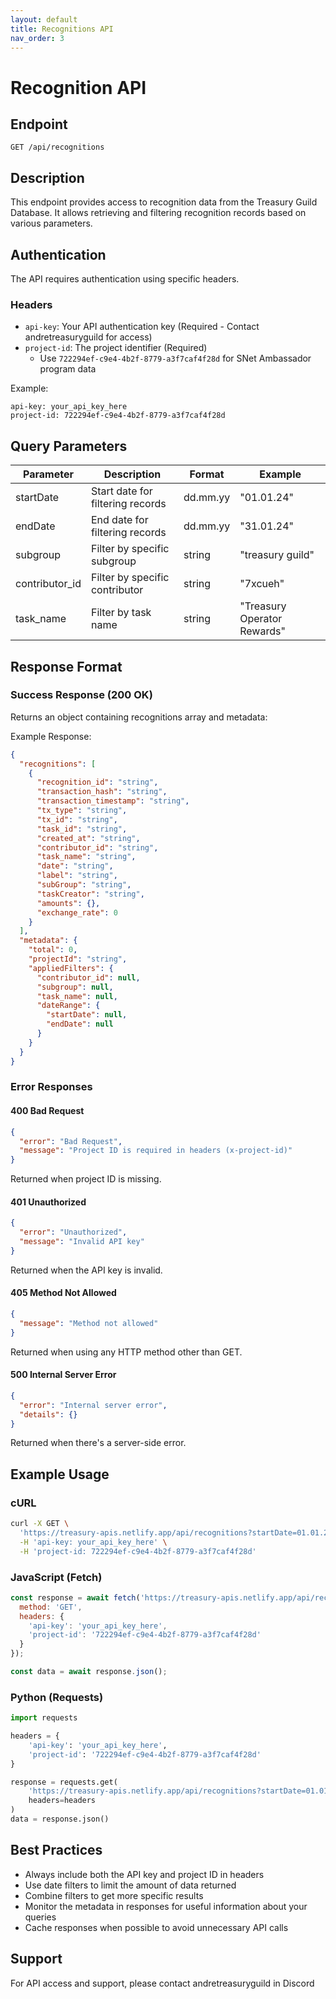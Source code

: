 ```yaml
---
layout: default
title: Recognitions API
nav_order: 3
---
```


# Recognition API

## Endpoint
```
GET /api/recognitions
```

## Description
This endpoint provides access to recognition data from the Treasury Guild Database. It allows retrieving and filtering recognition records based on various parameters.

## Authentication
The API requires authentication using specific headers.

### Headers
- `api-key`: Your API authentication key (Required - Contact andretreasuryguild for access)
- `project-id`: The project identifier (Required)
  - Use `722294ef-c9e4-4b2f-8779-a3f7caf4f28d` for SNet Ambassador program data

Example:
```
api-key: your_api_key_here
project-id: 722294ef-c9e4-4b2f-8779-a3f7caf4f28d
```

## Query Parameters

| Parameter | Description | Format | Example |
|-----------|-------------|---------|---------|
| startDate | Start date for filtering records | dd.mm.yy | "01.01.24" |
| endDate | End date for filtering records | dd.mm.yy | "31.01.24" |
| subgroup | Filter by specific subgroup | string | "treasury guild" |
| contributor_id | Filter by specific contributor | string | "7xcueh" |
| task_name | Filter by task name | string | "Treasury Operator Rewards" |

## Response Format

### Success Response (200 OK)
Returns an object containing recognitions array and metadata:

Example Response:
```json
{
  "recognitions": [
    {
      "recognition_id": "string",
      "transaction_hash": "string",
      "transaction_timestamp": "string",
      "tx_type": "string",
      "tx_id": "string",
      "task_id": "string",
      "created_at": "string",
      "contributor_id": "string",
      "task_name": "string",
      "date": "string",
      "label": "string",
      "subGroup": "string",
      "taskCreator": "string",
      "amounts": {},
      "exchange_rate": 0
    }
  ],
  "metadata": {
    "total": 0,
    "projectId": "string",
    "appliedFilters": {
      "contributor_id": null,
      "subgroup": null,
      "task_name": null,
      "dateRange": {
        "startDate": null,
        "endDate": null
      }
    }
  }
}
```

### Error Responses

#### 400 Bad Request
```json
{
  "error": "Bad Request",
  "message": "Project ID is required in headers (x-project-id)"
}
```
Returned when project ID is missing.

#### 401 Unauthorized
```json
{
  "error": "Unauthorized",
  "message": "Invalid API key"
}
```
Returned when the API key is invalid.

#### 405 Method Not Allowed
```json
{
  "message": "Method not allowed"
}
```
Returned when using any HTTP method other than GET.

#### 500 Internal Server Error
```json
{
  "error": "Internal server error",
  "details": {}
}
```
Returned when there's a server-side error.

## Example Usage

### cURL
```bash
curl -X GET \
  'https://treasury-apis.netlify.app/api/recognitions?startDate=01.01.24&endDate=31.01.24' \
  -H 'api-key: your_api_key_here' \
  -H 'project-id: 722294ef-c9e4-4b2f-8779-a3f7caf4f28d'
```

### JavaScript (Fetch)
```javascript
const response = await fetch('https://treasury-apis.netlify.app/api/recognitions?startDate=01.01.24&endDate=31.01.24', {
  method: 'GET',
  headers: {
    'api-key': 'your_api_key_here',
    'project-id': '722294ef-c9e4-4b2f-8779-a3f7caf4f28d'
  }
});

const data = await response.json();
```

### Python (Requests)
```python
import requests

headers = {
    'api-key': 'your_api_key_here',
    'project-id': '722294ef-c9e4-4b2f-8779-a3f7caf4f28d'
}

response = requests.get(
    'https://treasury-apis.netlify.app/api/recognitions?startDate=01.01.24&endDate=31.01.24',
    headers=headers
)
data = response.json()
```

## Best Practices
- Always include both the API key and project ID in headers
- Use date filters to limit the amount of data returned
- Combine filters to get more specific results
- Monitor the metadata in responses for useful information about your queries
- Cache responses when possible to avoid unnecessary API calls

## Support
For API access and support, please contact andretreasuryguild in Discord